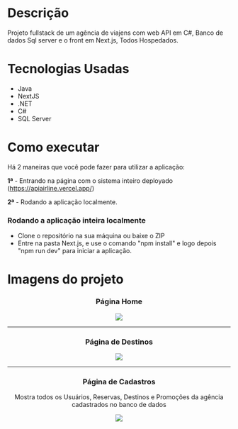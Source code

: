 # Descrição
Projeto fullstack de um agência de viajens com web API em C#, Banco de dados Sql server e o front em Next.js, Todos Hospedados. 

# Tecnologias Usadas
- Java
- NextJS
- .NET
- C#
- SQL Server

# Como executar

Há 2 maneiras que você pode fazer para utilizar a aplicação:

**1ª** - Entrando na página com o sistema inteiro deployado
(https://apiairline.vercel.app/)

**2ª** - Rodando a aplicação localmente.

### Rodando a aplicação inteira localmente

- Clone o repositório na sua máquina ou baixe o ZIP
- Entre na pasta Next.js, e use o comando "npm install" e logo depois "npm run dev" para iniciar a aplicação.

# Imagens do projeto

<div align="center">
  <h3 align="center">Página Home</h3>
  <image src="https://github.com/ThiagoJaime/Recode_Modulo006/assets/106777235/d707018a-8f1d-4a8d-9c6d-44430824ff13"/>
</div>
<hr>
<div align="center">
  <h3 align="center"> Página de Destinos</h3>
  <image  src="https://github.com/ThiagoJaime/Recode_Modulo006/assets/106777235/6fc883ff-737b-4605-9a93-10a701795007"/>
</div>
<hr>
<div align="center">
  <h3 align="center"> Página de Cadastros</h3>
  <p>Mostra todos os Usuários, Reservas, Destinos e Promoções da agência cadastrados no banco de dados</p>
  <image  src="https://github.com/ThiagoJaime/Recode_Modulo006/assets/106777235/5a941e6b-0ce5-4769-893a-73e18b3357e4"/>
</div>
